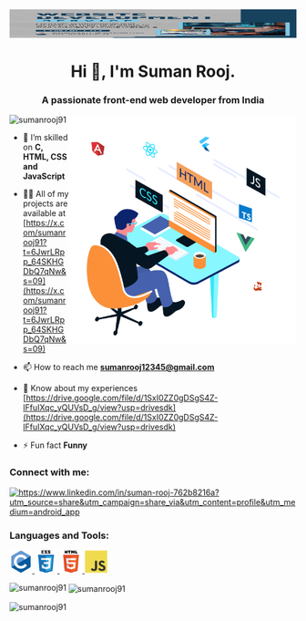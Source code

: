 <img width="100%" height="50px" src="Blue and White Minimalist Website Development Service Linkedln Post.png"/>
<h1 align="center">Hi 👋, I'm Suman Rooj.</h1>
<h3 align="center">A passionate front-end web developer from India</h3>
<Img align="right" alt="coding" width="400" src= "1674617947228.gif"/>

<p align="left"> <img src="https://komarev.com/ghpvc/?username=sumanrooj91&label=Profile%20views&color=0e75b6&style=flat" alt="sumanrooj91" /> </p>

- 🌱 I’m skilled on **C, HTML, CSS and JavaScript**

- 👨‍💻 All of my projects are available at [https://x.com/sumanrooj91?t=6JwrLRpp_64SKHGDbQ7qNw&s=09](https://x.com/sumanrooj91?t=6JwrLRpp_64SKHGDbQ7qNw&s=09)

- 📫 How to reach me **sumanrooj12345@gmail.com**

- 📄 Know about my experiences [https://drive.google.com/file/d/1SxI0ZZ0gDSgS4Z-lFfuIXqc_yQUVsD_g/view?usp=drivesdk](https://drive.google.com/file/d/1SxI0ZZ0gDSgS4Z-lFfuIXqc_yQUVsD_g/view?usp=drivesdk)

- ⚡ Fun fact **Funny**

<h3 align="left">Connect with me:</h3>
<p align="left">
<a href="https://linkedin.com/in/https://www.linkedin.com/in/suman-rooj-762b8216a?utm_source=share&utm_campaign=share_via&utm_content=profile&utm_medium=android_app" target="blank"><img align="center" src="https://raw.githubusercontent.com/rahuldkjain/github-profile-readme-generator/master/src/images/icons/Social/linked-in-alt.svg" alt="https://www.linkedin.com/in/suman-rooj-762b8216a?utm_source=share&utm_campaign=share_via&utm_content=profile&utm_medium=android_app" height="30" width="40" /></a>
</p>

<h3 align="left">Languages and Tools:</h3>
<p align="left"> <a href="https://www.cprogramming.com/" target="_blank" rel="noreferrer"> <img src="https://raw.githubusercontent.com/devicons/devicon/master/icons/c/c-original.svg" alt="c" width="40" height="40"/> </a> <a href="https://www.w3schools.com/css/" target="_blank" rel="noreferrer"> <img src="https://raw.githubusercontent.com/devicons/devicon/master/icons/css3/css3-original-wordmark.svg" alt="css3" width="40" height="40"/> </a> <a href="https://www.w3.org/html/" target="_blank" rel="noreferrer"> <img src="https://raw.githubusercontent.com/devicons/devicon/master/icons/html5/html5-original-wordmark.svg" alt="html5" width="40" height="40"/> </a> <a href="https://developer.mozilla.org/en-US/docs/Web/JavaScript" target="_blank" rel="noreferrer"> <img src="https://raw.githubusercontent.com/devicons/devicon/master/icons/javascript/javascript-original.svg" alt="javascript" width="40" height="40"/> </a> </p>

<p><img align="left" src="https://github-readme-stats.vercel.app/api/top-langs?username=sumanrooj91&show_icons=true&locale=en&layout=compact" alt="sumanrooj91" /></p>

<p>&nbsp;<img align="center" src="https://github-readme-stats.vercel.app/api?username=sumanrooj91&show_icons=true&locale=en" alt="sumanrooj91" /></p>

<p><img align="center" src="https://github-readme-streak-stats.herokuapp.com/?user=sumanrooj91&" alt="sumanrooj91" /></p>
